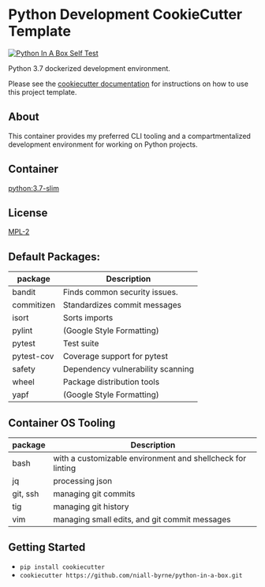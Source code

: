 # Python Development CookieCutter Template

[![Python In A Box Self Test](https://github.com/niall-byrne/python-in-a-box/workflows/Python%20In%20A%20Box%20Self%20Test/badge.svg)](https://github.com/niall-byrne/python-in-a-box/actions)

Python 3.7 dockerized development environment.

Please see the [cookiecutter documentation](https://cookiecutter.readthedocs.io/) for instructions on how to use this project template.

## About

This container provides my preferred CLI tooling and a compartmentalized development environment for working on Python projects.

## Container

[python:3.7-slim](https://github.com/docker-library/python/tree/master/3.7/buster/slim)

## License

[MPL-2](LICENSE)

## Default Packages:
| package | Description                                                 |
|---------|-------------------------------------------------------------|
| bandit  | Finds common security issues.                               |
| commitizen | Standardizes commit messages                             |
| isort   | Sorts imports                                               |               
| pylint  | (Google Style Formatting)                                   |
| pytest  | Test suite                                                  |
| pytest-cov | Coverage support for pytest                              |
| safety  | Dependency vulnerability scanning                           |
| wheel   | Package distribution tools                                  |
| yapf    | (Google Style Formatting)                                   |


## Container OS Tooling
| package | Description                                                 |
|---------|-------------------------------------------------------------|
| bash    |  with a customizable environment and shellcheck for linting |
| jq      |  processing json                                            |
| git, ssh|  managing git commits                                       |
| tig     |  managing git history                                       |
| vim     |  managing small edits, and git commit messages              |

## Getting Started

- `pip install cookiecutter`
- `cookiecutter https://github.com/niall-byrne/python-in-a-box.git`
